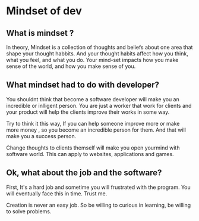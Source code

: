 # Mindset of dev

## What is mindset ?
In theory, Mindset is a collection of thoughts and beliefs about one area that shape your thought habbits. And your thought habits affect how you think, what you feel, and what you do.  Your mind-set impacts how you make sense of the world, and how you make sense of you.

## What mindset had to do with developer?
You shouldnt think that become a software developer will make you an incredible or inlligent person. You are just a worker that work for clients and your product will help the clients improve their works in some way.

Try to think it this way, If you can help someone improve more or make more money , so you become an incredible person for them. And that will make you a success person.

Change thoughts to clients themself will make you open yourmind with software world.
This can apply to websites, applications and games.

## Ok, what about the job and the software?

First, It's a hard job and sometime you will frustrated with the program. You will eventually face this in time. Trust me.

Creation is never an easy job. So be willing to curious in learning, be willing to solve problems.